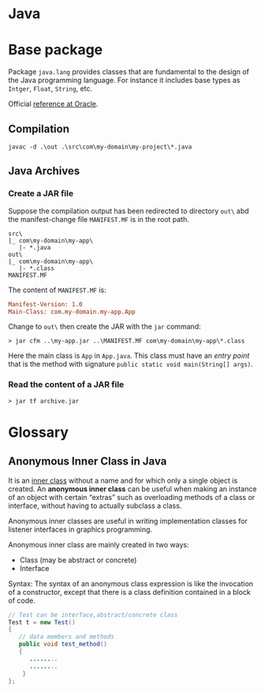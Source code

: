 # Java

# Base package

Package `java.lang` provides classes that are fundamental to the design of the Java programming language. For instance it includes base types as `Intger`, `Float`, `String`, etc.

Official [reference at Oracle](https://docs.oracle.com/javase/8/docs/api/index.html).

## Compilation

```
javac -d .\out .\src\com\my-domain\my-project\*.java
```

## Java Archives

### Create a JAR file
Suppose the compilation output has been redirected to directory `out\` abd the manifest-change file `MANIFEST.MF` is in the root path.
```
src\
|_ com\my-domain\my-app\
   |- *.java
out\
|_ com\my-domain\my-app\
   |- *.class
MANIFEST.MF
```
The content of `MANIFEST.MF` is:
```ini
Manifest-Version: 1.0
Main-Class: com.my-domain.my-app.App
```

Change to `out\` then create the JAR with the `jar` command:
```
> jar cfm ..\my-app.jar ..\MANIFEST.MF com\my-domain\my-app\*.class
```

Here the main class is `App` in `App.java`. This class must have an *entry point* that is the method with signature `public static void main(String[] args)`.

### Read the content of a JAR file

```
> jar tf archive.jar
```


# Glossary

## Anonymous Inner Class in Java

It is an [inner class](https://www.geeksforgeeks.org/nested-classes-java/) without a name and for which only a single object is created. An **anonymous inner class** can be useful when making an instance of an object with certain “extras” such as overloading methods of a class or interface, without having to actually subclass a class.

Anonymous inner classes are useful in writing implementation classes for listener interfaces in graphics programming.

Anonymous inner class are mainly created in two ways:


* Class (may be abstract or concrete)
* Interface

Syntax: The syntax of an anonymous class expression is like the invocation of a constructor, except that there is a class definition contained in a block of code.

```java
// Test can be interface,abstract/concrete class
Test t = new Test()
{
   // data members and methods
   public void test_method()
   {
      ........
      ........
    }
};
```